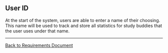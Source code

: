 ## User ID ##

At the start of the system, users are able to enter a name of their choosing.  This name will be used to track and store all statistics for study buddies that the user uses under that name.



---

[Back to Requirements Document](RequirementsDocumentv1.md)